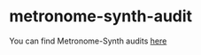 # metronome-synth-audit

You can find Metronome-Synth audits [here](https://github.com/autonomoussoftware/metronome-synth-audit/wiki/Audit)
